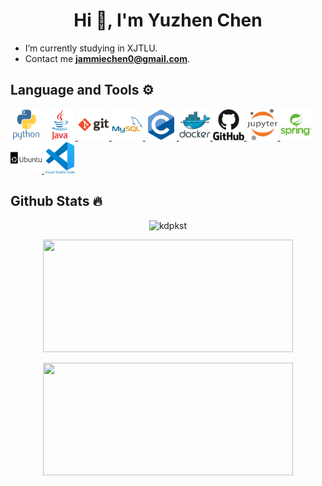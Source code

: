<h1 align="center">Hi 👋, I'm Yuzhen Chen</h1>

- I’m currently studying in XJTLU.
- Contact me **jammiechen0@gmail.com**.

## Language and Tools ⚙️
<a href="https://www.python.org/" target="_blank" rel="noreferrer"> <img src="https://raw.githubusercontent.com/devicons/devicon/master/icons/python/python-original-wordmark.svg" alt="Python" width="50" height="50"/></a>
<a href="https://www.java.com" target="_blank"> <img src="https://raw.githubusercontent.com/devicons/devicon/master/icons/java/java-original-wordmark.svg" alt="java" width="50" height="50"/> </a>
<a href="https://git-scm.com/" target="_blank"> <img src="https://raw.githubusercontent.com/devicons/devicon/master/icons/git/git-original-wordmark.svg" alt="git" width="50" height="50" /> </a>
<a href="https://www.mysql.com/" target="_blank" rel="noreferrer"> <img src="https://raw.githubusercontent.com/devicons/devicon/master/icons/mysql/mysql-original-wordmark.svg" alt="mysql" width="50" height="50"/> </a>
<a href="https://www.cprogramming.com/" target="_blank"> <img src="https://raw.githubusercontent.com/devicons/devicon/master/icons/c/c-original.svg" alt="C" width="50" height="50"/> </a>
<a href="" target="_blank"> <img src="https://raw.githubusercontent.com/devicons/devicon/master/icons/docker/docker-original-wordmark.svg" alt="docker" width="50" height="50"/> </a>
<a href="" target="_blank"> <img src="https://raw.githubusercontent.com/devicons/devicon/master/icons/github/github-original-wordmark.svg" alt="github" width="50" height="50"/> </a>
<a href="" target="_blank"> <img src="https://raw.githubusercontent.com/devicons/devicon/master/icons/jupyter/jupyter-original-wordmark.svg" alt="jupyter" width="50" height="50"/> </a>
<a href="" target="_blank"> <img src="https://raw.githubusercontent.com/devicons/devicon/master/icons/spring/spring-original-wordmark.svg" alt="spring" width="50" height="50"/> </a>
<a href="" target="_blank"> <img src="https://raw.githubusercontent.com/devicons/devicon/master/icons/ubuntu/ubuntu-plain-wordmark.svg" alt="ubuntu" width="50" height="50"/> </a>
<a href="" target="_blank"> <img src="https://raw.githubusercontent.com/devicons/devicon/master/icons/vscode/vscode-original-wordmark.svg" alt="vscode" width="50" height="50"/> </a>




## Github Stats 🔥
<p align="center">
  <img width="400" height="180" src="https://github-readme-stats.vercel.app/api/top-langs?username=kdpkst&show_icons=true&locale=en&layout=compact&theme=radical&title_color=ff3068?" alt="kdpkst" />
</p>

<p align="center">
  <img width="400" height="180" src="https://github-readme-stats.vercel.app/api?username=kdpkst&theme=radical&title_color=ff3068?" />
</p>

<p align="center">
  <img width="400" height="180" src="http://github-readme-streak-stats.herokuapp.com/?user=kdpkst&theme=radical&date_format=M%20j%5B%2C%20Y%5D&ring=ff3068&fire=ff3068&sideNums=ff3068" />
</p>



